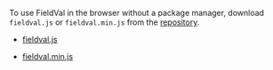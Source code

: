 To use FieldVal in the browser without a package manager, download ```fieldval.js``` or ```fieldval.min.js``` from the [repository](https://github.com/FieldVal/fieldval-js/).

* [fieldval.js](https://raw.githubusercontent.com/FieldVal/fieldval-js/master/fieldval.js)

* [fieldval.min.js](https://raw.githubusercontent.com/FieldVal/fieldval-js/master/fieldval.min.js)